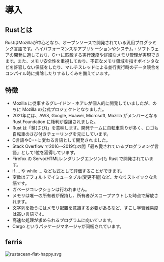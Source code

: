 # 導入

## Rustとは

RustはMozillaが中心となり、オープンソースで開発されている汎用プログラミング言語です。ハイパフォーマンスなアプリケーションやシステム・ソフトウェアの開発に適しており、C++に匹敵する実行速度や詳細なメモリ管理が実現できます。また、メモリ安全性を重視しており、不正なメモリ領域を指すポインタなどを許容しない保証をしたり、マルチスレッドによる並行実行時のデータ競合をコンパイル時に排除したりするしくみを備えています。

## 特徴

- Mozilla に従事するグレイドン・ホアレが個人的に開発していましたが、のちに Mozilla の公式プロジェクトとなりました。
- 2021年には、AWS, Google, Huawei, Microsoft, Mozilla がメンバーとなる Rust Foundation に権利が委譲されました。
- Rust は「錆(さび)」を意味します。開発チームに自転車乗りが多く、ロゴも自転車のさび付きチェーリングを元にしています。
- C言語やC++に変わる言語として開発されました。
- Stack Overflow で2016～2019年の間「最も愛されているプログラミング言語」として1位を獲得しています。
- Firefox の Servo(HTMLレンダリングエンジン)も Rust で開発されています。
- if ... や while ... なども式として評価することができます。
- 変数はデフォルトでイミュータブル(変更不能)など、かなりストイックな言語です。
- ガベージコレクションは行われません。
- メモリは唯一の所有者が保持し、所有者がスコープアウトした時点で解放されます。
- 文字列を扱うにはメモリ配置を意識する必要があるなど、すこし学習難易度は高い言語です。
- 高速な処理が求められるプログラムに向いています。
- Cargo というパッケージマネージャが同梱されています。


## ferris

![rustacean-flat-happy.svg](https://rustacean.net/assets/rustacean-flat-happy.svg)

